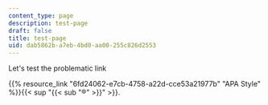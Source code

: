 ```yaml
---
content_type: page
description: test-page
draft: false
title: test-page
uid: dab5862b-a7eb-4bd0-aa00-255c826d2553
---
```

Let's test the problematic link

{{% resource_link "6fd24062-e7cb-4758-a22d-cce53a21977b" "APA Style" %}}{{< sup "{{< sub \"®\" >}}" >}}.